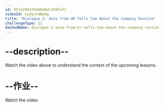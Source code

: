 ```yaml
---
id: 657e204159a66dbdc258fe71
videoId: nLDychdBwUg
title: "Dialogue 2: Anna from HR Tells Tom About the Company Routine"
challengeType: 21
dashedName: dialogue-2-anna-from-hr-tells-tom-about-the-company-routine
---
```


# --description--

Watch the video above to understand the context of the upcoming lessons.

# --作业--

Watch the video
